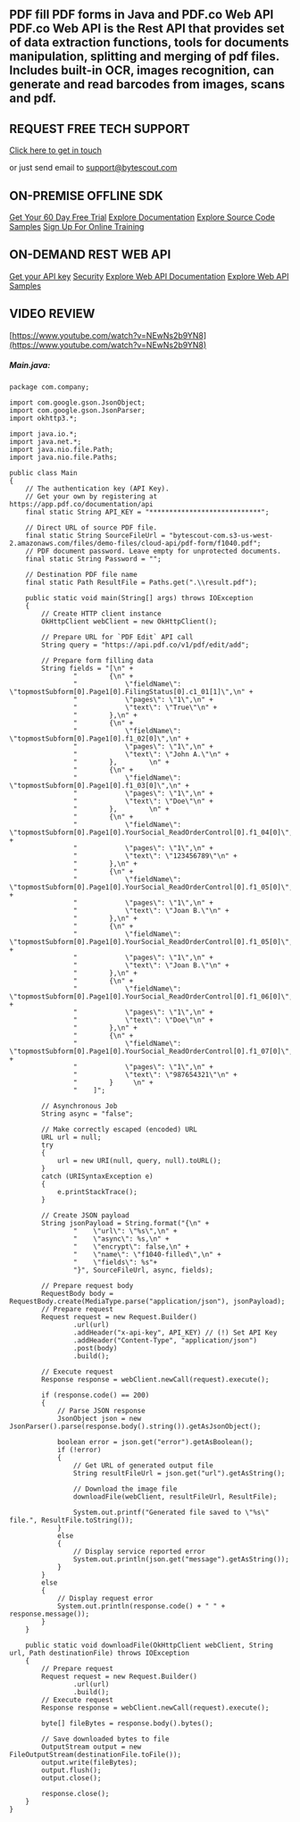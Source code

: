 ## PDF fill PDF forms in Java and PDF.co Web API PDF.co Web API is the Rest API that provides set of data extraction functions, tools for documents manipulation, splitting and merging of pdf files. Includes built-in OCR, images recognition, can generate and read barcodes from images, scans and pdf.

## REQUEST FREE TECH SUPPORT

[Click here to get in touch](https://bytescout.zendesk.com/hc/en-us/requests/new?subject=PDF.co%20Web%20API%20Question)

or just send email to [support@bytescout.com](mailto:support@bytescout.com?subject=PDF.co%20Web%20API%20Question) 

## ON-PREMISE OFFLINE SDK 

[Get Your 60 Day Free Trial](https://bytescout.com/download/web-installer?utm_source=github-readme)
[Explore Documentation](https://bytescout.com/documentation/index.html?utm_source=github-readme)
[Explore Source Code Samples](https://github.com/bytescout/ByteScout-SDK-SourceCode/)
[Sign Up For Online Training](https://academy.bytescout.com/)


## ON-DEMAND REST WEB API

[Get your API key](https://app.pdf.co/signup?utm_source=github-readme)
[Security](https://pdf.co/security)
[Explore Web API Documentation](https://apidocs.pdf.co?utm_source=github-readme)
[Explore Web API Samples](https://github.com/bytescout/ByteScout-SDK-SourceCode/tree/master/PDF.co%20Web%20API)

## VIDEO REVIEW

[https://www.youtube.com/watch?v=NEwNs2b9YN8](https://www.youtube.com/watch?v=NEwNs2b9YN8)




<!-- code block begin -->

##### **Main.java:**
    
```
package com.company;

import com.google.gson.JsonObject;
import com.google.gson.JsonParser;
import okhttp3.*;

import java.io.*;
import java.net.*;
import java.nio.file.Path;
import java.nio.file.Paths;

public class Main
{
    // The authentication key (API Key).
    // Get your own by registering at https://app.pdf.co/documentation/api
    final static String API_KEY = "****************************";

    // Direct URL of source PDF file.
    final static String SourceFileUrl = "bytescout-com.s3-us-west-2.amazonaws.com/files/demo-files/cloud-api/pdf-form/f1040.pdf";
    // PDF document password. Leave empty for unprotected documents.
	final static String Password = "";

    // Destination PDF file name
	final static Path ResultFile = Paths.get(".\\result.pdf");

    public static void main(String[] args) throws IOException
    {
        // Create HTTP client instance
        OkHttpClient webClient = new OkHttpClient();

        // Prepare URL for `PDF Edit` API call
        String query = "https://api.pdf.co/v1/pdf/edit/add";

        // Prepare form filling data
        String fields = "[\n" +
                "        {\n" +
                "            \"fieldName\": \"topmostSubform[0].Page1[0].FilingStatus[0].c1_01[1]\",\n" +
                "            \"pages\": \"1\",\n" +
                "            \"text\": \"True\"\n" +
                "        },\n" +
                "        {\n" +
                "            \"fieldName\": \"topmostSubform[0].Page1[0].f1_02[0]\",\n" +
                "            \"pages\": \"1\",\n" +
                "            \"text\": \"John A.\"\n" +
                "        },        \n" +
                "        {\n" +
                "            \"fieldName\": \"topmostSubform[0].Page1[0].f1_03[0]\",\n" +
                "            \"pages\": \"1\",\n" +
                "            \"text\": \"Doe\"\n" +
                "        },        \n" +
                "        {\n" +
                "            \"fieldName\": \"topmostSubform[0].Page1[0].YourSocial_ReadOrderControl[0].f1_04[0]\",\n" +
                "            \"pages\": \"1\",\n" +
                "            \"text\": \"123456789\"\n" +
                "        },\n" +
                "        {\n" +
                "            \"fieldName\": \"topmostSubform[0].Page1[0].YourSocial_ReadOrderControl[0].f1_05[0]\",\n" +
                "            \"pages\": \"1\",\n" +
                "            \"text\": \"Joan B.\"\n" +
                "        },\n" +
                "        {\n" +
                "            \"fieldName\": \"topmostSubform[0].Page1[0].YourSocial_ReadOrderControl[0].f1_05[0]\",\n" +
                "            \"pages\": \"1\",\n" +
                "            \"text\": \"Joan B.\"\n" +
                "        },\n" +
                "        {\n" +
                "            \"fieldName\": \"topmostSubform[0].Page1[0].YourSocial_ReadOrderControl[0].f1_06[0]\",\n" +
                "            \"pages\": \"1\",\n" +
                "            \"text\": \"Doe\"\n" +
                "        },\n" +
                "        {\n" +
                "            \"fieldName\": \"topmostSubform[0].Page1[0].YourSocial_ReadOrderControl[0].f1_07[0]\",\n" +
                "            \"pages\": \"1\",\n" +
                "            \"text\": \"987654321\"\n" +
                "        }     \n" +
                "    ]";

        // Asynchronous Job
        String async = "false";

        // Make correctly escaped (encoded) URL
        URL url = null;
        try
        {
            url = new URI(null, query, null).toURL();
        }
        catch (URISyntaxException e)
        {
            e.printStackTrace();
        }

        // Create JSON payload
        String jsonPayload = String.format("{\n" +
                "    \"url\": \"%s\",\n" +
                "    \"async\": %s,\n" +
                "    \"encrypt\": false,\n" +
                "    \"name\": \"f1040-filled\",\n" +
                "    \"fields\": %s"+
                "}", SourceFileUrl, async, fields);

        // Prepare request body
        RequestBody body = RequestBody.create(MediaType.parse("application/json"), jsonPayload);
        // Prepare request
        Request request = new Request.Builder()
                .url(url)
                .addHeader("x-api-key", API_KEY) // (!) Set API Key
                .addHeader("Content-Type", "application/json")
                .post(body)
                .build();

        // Execute request
        Response response = webClient.newCall(request).execute();

        if (response.code() == 200)
        {
            // Parse JSON response
            JsonObject json = new JsonParser().parse(response.body().string()).getAsJsonObject();

            boolean error = json.get("error").getAsBoolean();
            if (!error)
            {
                // Get URL of generated output file
                String resultFileUrl = json.get("url").getAsString();

                // Download the image file
                downloadFile(webClient, resultFileUrl, ResultFile);

                System.out.printf("Generated file saved to \"%s\" file.", ResultFile.toString());
            }
            else
            {
                // Display service reported error
                System.out.println(json.get("message").getAsString());
            }
        }
        else
        {
            // Display request error
            System.out.println(response.code() + " " + response.message());
        }
    }

    public static void downloadFile(OkHttpClient webClient, String url, Path destinationFile) throws IOException
    {
        // Prepare request
        Request request = new Request.Builder()
                .url(url)
                .build();
        // Execute request
        Response response = webClient.newCall(request).execute();

        byte[] fileBytes = response.body().bytes();

        // Save downloaded bytes to file
        OutputStream output = new FileOutputStream(destinationFile.toFile());
        output.write(fileBytes);
        output.flush();
        output.close();

        response.close();
    }
}

```

<!-- code block end -->
